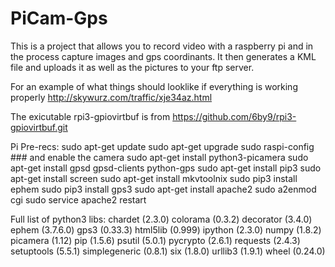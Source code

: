# PiCam-Gps
This is a project that allows you to record video with a raspberry pi and in the process capture images and gps coordinants.
It then generates a KML file and uploads it as well as the pictures to your ftp server. 

For an example of what things should looklike if everything is working properly http://skywurz.com/traffic/xje34az.html

The exicutable rpi3-gpiovirtbuf is from
https://github.com/6by9/rpi3-gpiovirtbuf.git

Pi Pre-recs:
sudo apt-get update
sudo apt-get upgrade
sudo raspi-config ### and enable the camera
sudo apt-get install python3-picamera
sudo apt-get install gpsd gpsd-clients python-gps
sudo apt-get install pip3
sudo apt-get install screen
sudo apt-get install mkvtoolnix
sudo pip3 install ephem
sudo pip3 install gps3
sudo apt-get install apache2
sudo a2enmod cgi
sudo service apache2 restart

Full list of python3 libs:
chardet (2.3.0)
colorama (0.3.2)
decorator (3.4.0)
ephem (3.7.6.0)
gps3 (0.33.3)
html5lib (0.999)
ipython (2.3.0)
numpy (1.8.2)
picamera (1.12)
pip (1.5.6)
psutil (5.0.1)
pycrypto (2.6.1)
requests (2.4.3)
setuptools (5.5.1)
simplegeneric (0.8.1)
six (1.8.0)
urllib3 (1.9.1)
wheel (0.24.0)

